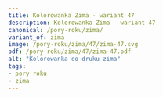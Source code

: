 ```yaml
---
title: Kolorowanka Zima - wariant 47
description: Kolorowanka Zima - wariant 47
canonical: /pory-roku/zima/
variant_of: zima
image: /pory-roku/zima/47/zima-47.svg
pdf: /pory-roku/zima/47/zima-47.pdf
alt: "Kolorowanka do druku zima"
tags:
- pory-roku
- zima
---
```

